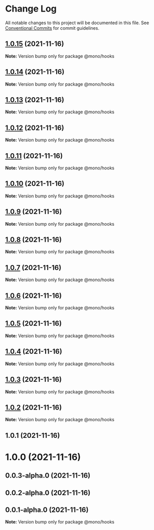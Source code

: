 # Change Log

All notable changes to this project will be documented in this file.
See [Conventional Commits](https://conventionalcommits.org) for commit guidelines.

## [1.0.15](https://github.com/Anlerkan/mono/compare/@mono/hooks@1.0.14...@mono/hooks@1.0.15) (2021-11-16)

**Note:** Version bump only for package @mono/hooks

## [1.0.14](https://github.com/Anlerkan/mono/compare/@mono/hooks@1.0.13...@mono/hooks@1.0.14) (2021-11-16)

**Note:** Version bump only for package @mono/hooks

## [1.0.13](https://github.com/Anlerkan/mono/compare/@mono/hooks@1.0.12...@mono/hooks@1.0.13) (2021-11-16)

**Note:** Version bump only for package @mono/hooks

## [1.0.12](https://github.com/Anlerkan/mono/compare/@mono/hooks@1.0.11...@mono/hooks@1.0.12) (2021-11-16)

**Note:** Version bump only for package @mono/hooks

## [1.0.11](https://github.com/Anlerkan/mono/compare/@mono/hooks@1.0.10...@mono/hooks@1.0.11) (2021-11-16)

**Note:** Version bump only for package @mono/hooks

## [1.0.10](https://github.com/Anlerkan/mono/compare/@mono/hooks@1.0.9...@mono/hooks@1.0.10) (2021-11-16)

**Note:** Version bump only for package @mono/hooks

## [1.0.9](https://github.com/Anlerkan/mono/compare/@mono/hooks@1.0.8...@mono/hooks@1.0.9) (2021-11-16)

**Note:** Version bump only for package @mono/hooks

## [1.0.8](https://github.com/Anlerkan/mono/compare/@mono/hooks@1.0.7...@mono/hooks@1.0.8) (2021-11-16)

**Note:** Version bump only for package @mono/hooks

## [1.0.7](https://github.com/Anlerkan/mono/compare/@mono/hooks@1.0.6...@mono/hooks@1.0.7) (2021-11-16)

**Note:** Version bump only for package @mono/hooks

## [1.0.6](https://github.com/Anlerkan/mono/compare/@mono/hooks@1.0.5...@mono/hooks@1.0.6) (2021-11-16)

**Note:** Version bump only for package @mono/hooks

## [1.0.5](https://github.com/Anlerkan/mono/compare/@mono/hooks@1.0.4...@mono/hooks@1.0.5) (2021-11-16)

**Note:** Version bump only for package @mono/hooks

## [1.0.4](https://github.com/Anlerkan/mono/compare/@mono/hooks@1.0.3...@mono/hooks@1.0.4) (2021-11-16)

**Note:** Version bump only for package @mono/hooks

## [1.0.3](https://github.com/Anlerkan/mono/compare/@mono/hooks@1.0.2...@mono/hooks@1.0.3) (2021-11-16)

**Note:** Version bump only for package @mono/hooks

## [1.0.2](https://github.com/Anlerkan/mono/compare/@mono/hooks@1.0.1...@mono/hooks@1.0.2) (2021-11-16)

**Note:** Version bump only for package @mono/hooks

## 1.0.1 (2021-11-16)

# 1.0.0 (2021-11-16)

## 0.0.3-alpha.0 (2021-11-16)

## 0.0.2-alpha.0 (2021-11-16)

## 0.0.1-alpha.0 (2021-11-16)

**Note:** Version bump only for package @mono/hooks

